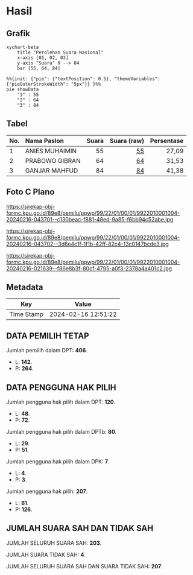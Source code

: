# Hasil

## Grafik

```mermaid
xychart-beta
    title "Perolehan Suara Nasional"
    x-axis [01, 02, 03]
    y-axis "Suara" 0 --> 84
    bar [55, 64, 84]
```

```mermaid
%%{init: {"pie": {"textPosition": 0.5}, "themeVariables": {"pieOuterStrokeWidth": "5px"}} }%%
pie showData
    "1" : 55
    "2" : 64
    "3" : 84
```

## Tabel

| No. | Nama Paslon    | Suara | Suara (raw) | Persentase |
|:--- |:-------------- | -----:| -----------:| ----------:|
| 1   | ANIES MUHAIMIN | 55    | [55][p-1]   | 27,09      |
| 2   | PRABOWO GIBRAN | 64    | [64][p-2]   | 31,53      |
| 3   | GANJAR MAHFUD  | 84    | [84][p-3]   | 41,38      |


[p-1]: https://github.com/gigit-pemilu/pemilu-2024/blob/main/pilpres/hitung-suara/sub/99-luar-negeri/sub/22-brussels-belgia/sub/01-brussels-belgia/sub/0001-brussels-belgia/sub/004-tps-003/sub/paslon-1.txt
[p-2]: https://github.com/gigit-pemilu/pemilu-2024/blob/main/pilpres/hitung-suara/sub/99-luar-negeri/sub/22-brussels-belgia/sub/01-brussels-belgia/sub/0001-brussels-belgia/sub/004-tps-003/sub/paslon-2.txt
[p-3]: https://github.com/gigit-pemilu/pemilu-2024/blob/main/pilpres/hitung-suara/sub/99-luar-negeri/sub/22-brussels-belgia/sub/01-brussels-belgia/sub/0001-brussels-belgia/sub/004-tps-003/sub/paslon-3.txt

## Foto C Plano

https://sirekap-obj-formc.kpu.go.id/89e8/pemilu/ppwp/99/22/01/00/01/9922010001004-20240216-043701--c130beac-f881-48ed-9a85-f6bb94c52abe.jpg

https://sirekap-obj-formc.kpu.go.id/89e8/pemilu/ppwp/99/22/01/00/01/9922010001004-20240216-043702--3d6e4c1f-1f1b-42ff-82c4-13c0147bcde3.jpg

https://sirekap-obj-formc.kpu.go.id/89e8/pemilu/ppwp/99/22/01/00/01/9922010001004-20240216-021639--f86e8b3f-80cf-4795-a0f3-2378a4a401c2.jpg


## Metadata

| Key        | Value               |
| ---------- | ------------------- |
| Time Stamp | 2024-02-16 12:51:22 |


## DATA PEMILIH TETAP

Jumlah pemilih dalam DPT: **406**.
 * L: **142**.
 * P: **264**.

## DATA PENGGUNA HAK PILIH

Jumlah pengguna hak pilih dalam DPT: **120**.
 * L: **48**.
 * P: **72**.

Jumlah pengguna hak pilih dalam DPTb: **80**.
 * L: **29**.
 * P: **51**.

Jumlah pengguna hak pilih dalam DPK: **7**.
 * L: **4**.
 * P: **3**.

Jumlah pengguna hak pilih: **207**.
 * L: **81**.
 * P: **126**.

## JUMLAH SUARA SAH DAN TIDAK SAH

JUMLAH SELURUH SUARA SAH: **203**.

JUMLAH SUARA TIDAK SAH: **4**.

JUMLAH SELURUH SUARA SAH DAN SUARA TIDAK SAH: **207**.


